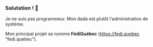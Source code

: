 ### Salutation ! 👋

Je ne suis pas programmeur. Mon dada est plutôt l'administration de système.

Mon principal projet se nomme **FédiQuébec** (https://fedi.quebec "fedi.quebec").
